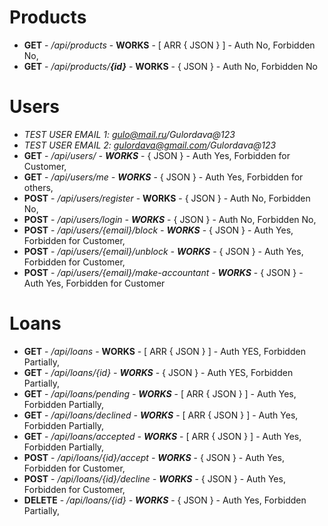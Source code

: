 # Products
- **GET** - */api/products* - **WORKS** - [ ARR { JSON } ] - Auth No, Forbidden No,
- **GET** - */api/products/**{id}*** - **WORKS** - { JSON } - Auth No, Forbidden No

# Users 
- *TEST USER EMAIL 1: gulo@mail.ru/Gulordava@123* 
- *TEST USER EMAIL 2: gulordava@gmail.com/Gulordava@123*
- **GET** - */api/users/ - **WORKS*** - { JSON } - Auth Yes, Forbidden for Customer,
- **GET** - */api/users/me - **WORKS*** - { JSON } - Auth Yes, Forbidden for others,
- **POST** - */api/users/register* - **WORKS** - { JSON } - Auth No, Forbidden No,
- **POST** - */api/users/login - **WORKS*** - { JSON } - Auth No, Forbidden No,
- **POST** - */api/users/{email}/block - **WORKS*** - { JSON } - Auth Yes, Forbidden for Customer, 
- **POST** - */api/users/{email}/unblock - **WORKS*** - { JSON } - Auth Yes, Forbidden for Customer, 
- **POST** - */api/users/{email}/make-accountant - **WORKS*** - { JSON } - Auth Yes, Forbidden for Customer
 
# Loans 
- **GET** - */api/loans* - **WORKS** - [ ARR { JSON } ] - Auth YES, Forbidden Partially,
- **GET** - */api/loans/{id} - **WORKS*** - { JSON } - Auth YES, Forbidden Partially,
- **GET** - */api/loans/pending - **WORKS*** - [ ARR { JSON } ] - Auth Yes, Forbidden Partially,
- **GET** - */api/loans/declined - **WORKS*** - [ ARR { JSON } ] - Auth Yes, Forbidden Partially,
- **GET** - */api/loans/accepted - **WORKS*** - [ ARR { JSON } ] - Auth Yes, Forbidden Partially,
- **POST** - */api/loans/{id}/accept - **WORKS*** - { JSON } - Auth Yes, Forbidden for Customer,
- **POST** - */api/loans/{id}/decline - **WORKS*** - { JSON } - Auth Yes, Forbidden for Customer,
- **DELETE** - */api/loans/{id} - **WORKS*** - { JSON } - Auth Yes, Forbidden Partially,
